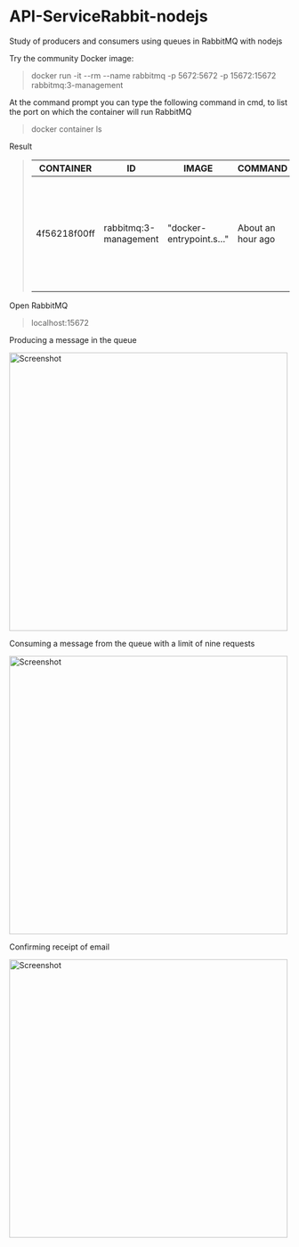 # API-ServiceRabbit-nodejs
Study of producers and consumers using queues in RabbitMQ with nodejs

Try the community Docker image:
> docker run -it --rm --name rabbitmq -p 5672:5672 -p 15672:15672 rabbitmq:3-management

At the command prompt you can type the following command in cmd, to list the port on which the container will run RabbitMQ

> docker container ls

Result
>| CONTAINER   | ID                        | IMAGE                   | COMMAND             | CREATED            | STATUS | PORTS                                                                                                         | NAMES    |
>| ----------- | ------------------------- | ----------------------- | ------------------- | -------------------| ------ | ------------------------------------------------------------------------------------------------------------- | -------- |
>| 4f56218f00ff|   rabbitmq:3-management   | "docker-entrypoint.s…"  | About an hour ago   | Up About an hour   |        | 4369/tcp, 5671/tcp, 0.0.0.0:5672->5672/tcp, 15671/tcp, 15691-15692/tcp, 25672/tcp, 0.0.0.0:15672->15672/tcp   | rabbitmq |

Open RabbitMQ
> <link>localhost:15672</link>

Producing a message in the queue
<p align="left">
  <img src="https://imgur.com/SRUzP4s.gif" width="500" title="Screenshot">
</p>

Consuming a message from the queue with a limit of nine requests
<p align="left">
  <img src="https://imgur.com/Q0VEogT.gif" width="500" title="Screenshot">
</p>

Confirming receipt of email
<p align="left">
  <img src="https://imgur.com/2jjXhQZ.gif" width="500" title="Screenshot">
</p>



